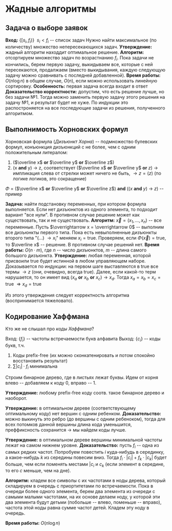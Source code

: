 # Жадные алгоритмы

## Задача о выборе заявок

**Вход:** $\{[s_i, f_i)\} \ \ s_i < f_i$ -- список задач
Нужно найти максимальное (по количеству) множество непересекающихся задач.
**Утверждение:** жадный алгоритм находдит оптимальное решение.
**Алгоритм:** отсортируем множество задач по возрастнанию $f_i$. Пока задачи не кончились, берем первую задачу, выкидываем все, которые с ней пересекаются, продалжаем (вместо выкидывания, каждую следующую задачу можно сравнивать с последней добавленной).
**Время работы:** $O(n\log n)$  в общем случае, $O(n)$, если можно использовать линейную сортировку.
**Особенность:** первая задача всегда входит в ответ
**Доказательство корректности:** допустим, что есть решение лучше, но без задачи №1. Тогда можно заменить первую задачу этого решения на задачу №1, и результат будет не хуже. По индукции это распостроняется на все последующие задачи из решения, полученного алгоритмом.

## Выполнимость Хорновских формул

Хорновская формула (*Дизъюнкт Хорна*) -- подмножество булевских формул, конъюнкция дизъюнкций с не более, чем с одним положительным литералом:
1. ($\overline x$ **or** $\overline y$ **or** $\overline z$)
2. (x **and** y) $\rightarrow$ z, соответствует ($\overline x$ **or** $\overline y$ **or** $z$)
    $\rightarrow$ импликация
    слева от стрелки может ничего не быть, $\rightarrow z = (z)$ (по логике логиков, это сокращение)

$\Phi$ = ($\overline x$ **or** $\overline y$ **or** $\overline z$) **and** (($x$ **and** $y$) $\rightarrow \ z$) -- пример

**Задача:** найти подстановку переменных, при котором формула выполняется.
Если нет дизъюнктов из одного элемента, то подходит вариант "все нули". В противном случае решение может как существовать, так и не существовать.
**Алгоритм:**
$\overrightarrow x = (x_1, ..., x_n)$ -- все переменные.
Пусть $\overrightarrow x = \overrightarrow 0$ -- выполним все дизъюнкты первого типа.
Пока есть невыполненные дизъюнкты второго типа "(...) $\rightarrow x_i$" меняем $x_i=\text{true}$.
Проверяем, если $\Phi(\overrightarrow x) = \text{true}$, то $\overline x$ -- решение. В противном случае решений нет.
**Время работы:** $O(n\cdot m)$, где $n$ -- число дизъюнктов, $m$ -- длина самого большого дизъюнкта.
**Утверждение:** любая переменная, которой присвоили true будет истинной в любом управляющем наборе.
Доказывается по индукции: на первом шаге выставляются в true все термы $\rightarrow z$ (они, очевидно, всегда true). Далее, если какой-то терм нарушается, то он имеет вид ($x_a$ **or** $x_b$ **or** $x_c) \rightarrow x_d$. Тогда $x_a=x_b=x_c=\text{true} \ \Rightarrow x_d=\text{true}$

Из этого утверждения следует корректность алгоритма (воспринимается тяжеловато).

## Кодирование Хаффмана

Кто же не слышал про *коды Хаффмана*?

Вход: $\{f_i\}$ -- частоты встречаемости букв алфавита
Выход: $\{c_i\}$ -- коды букв, т.ч.
1. Коды prefix-free (их можно сконкатенировать и потом спокойно восстановить результат)
2. $\sum|c_i|\cdot f_i$ минимальна

Строим бинарное дерево, где в листьях лежат буквы. Идем от корня влево -- добавляем к коду 0, вправо -- 1.

**Утверждение:** любому prefix-free коду соотв. такое бинарное дерево и наоборот.

**Утверждение:** в оптимальном дереве (соответствующему оптимальному коду) нет вершин с одним ребенком.
**Доказательство:** можно выкинуть это ребро (до вершины с одним ребеноком), тогда для всех потомков данной вершины длина кода уменьшится, преффиксность сохранится $\rightarrow$ мы найдем коды лучше.

**Утверждение:** в оптимальном дереве вершины минимальной частоты лежат на самом нижнем уровне.
**Доказательство:** пусть $f_i$ -- одна из самых редких частот. Попробуем повестить $i$ куда-нибудь в серединку, а какое-нибудь $k$ из середины повесим вниз. Тогда $f_i\cdot|c_i| + f_k\cdot|c_k|$ будет больше, чем если поменять местами $|c_i$ и $c_k$ (если элемент в середине, то его $c$ меньше, чем на дне).

**Алгоритм:** кладем все символы с их частотами в ноды дерева, который складируем в очередь с приортитетами по встречаемости. Пока в очереди более одного элемента, берем два элемента из очереди с самыми малыми частотами, на их основе делаем ноду, у которой эти два элемента будут детьми (побольше -- влево, поменьше -- вправо), частота этой ноды равна сумме частот детей. Кладем эту ноду в очередь.

**Время работы:** $O(n \log n)$
